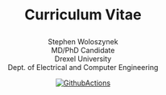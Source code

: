 <h1 align="center">
  <p>Curriculum Vitae</p>
</h1>

<p align="center">
	Stephen Woloszynek<br/>
	MD/PhD Candidate<br/>
	Drexel University<br/>
	Dept. of Electrical and Computer Engineering
</p>

<div align="center">
  <a href="https://github.com/sw1/cv">
    <img alt="GithubActions" src="https://github.com/sw1/cv/workflows/build_cv/badge.svg" />
  </a>
</div>
